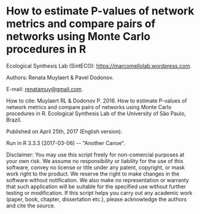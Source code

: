# How to estimate P-values of network metrics and compare pairs of networks using Monte Carlo procedures in R

Ecological Synthesis Lab (SintECO): https://marcomellolab.wordpress.com.

Authors: Renata Muylaert & Pavel Dodonov.

E-mail: renatamuy@gmail.com.

How to cite: Muylaert RL & Dodonov P. 2016. How to estimate P-values of network metrics and compare pairs of networks using Monte Carlo procedures in R. Ecological Synthesis Lab of the University of São Paulo, Brazil.

Published on April 25th, 2017 (English version).

Run in R 3.3.3 (2017-03-06) -- "Another Canoe".

Disclaimer: You may use this script freely for non-comercial purposes at your own risk. We assume no responsibility or liability for the use of this software, convey no license or title under any patent, copyright, or mask work right to the product. We reserve the right to make changes in the software without notification. We also make no representation or warranty that such application will be suitable for the specified use without further testing or modification. If this script helps you carry out any academic work (paper, book, chapter, dissertation etc.), please acknowledge the authors and cite the source.
